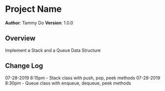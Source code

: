 # Project Name

**Author**: Tammy Do
**Version**: 1.0.0

## Overview
Implement a Stack and a Queue Data Structure

## Change Log
07-28-2019 8:15pm - Stack class with push, pop, peek methods
07-28-2019 8:30pm - Queue class with enqueue, dequeue, peek methods